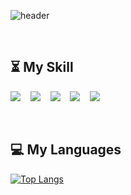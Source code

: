 ![header](https://capsule-render.vercel.app/api?type=cylinder&color=auto&height=300&section=header&text=Loading%20Ssujimu&fontSize=90)

<br>

## :hourglass_flowing_sand: My Skill
<img src="https://img.shields.io/badge/Javascript-F7DF1E?style=for-the-badge&logo=JavaScript&logoColor=white"/> &nbsp;&nbsp; <img src="https://img.shields.io/badge/CSS-1572B6?style=for-the-badge&logo=CSS3&logoColor=white"/> &nbsp;&nbsp; <img src="https://img.shields.io/badge/HTML-E34F26?style=for-the-badge&logo=HTML5&logoColor=white"/> &nbsp;&nbsp; <img src="https://img.shields.io/badge/MariaDB-003545?style=for-the-badge&logo=MariaDB&logoColor=white"/> &nbsp;&nbsp; <img src="https://img.shields.io/badge/AndroidStudio-3DDC84?style=for-the-badge&logo=Android&logoColor=white"/>

<br>

## :computer: My Languages
[![Top Langs](https://github-readme-stats.vercel.app/api/top-langs/?username=Ssujimu&langs_count=8)](https://github.com/Ssujimu/github-readme-stats)
